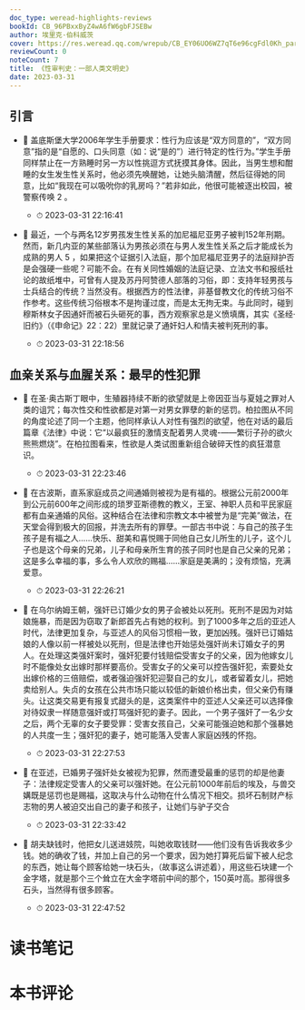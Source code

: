 ```yaml
---
doc_type: weread-highlights-reviews
bookId: CB_96PBxxByZ4wA6fW6gbFJSEBw
author: 埃里克·伯科威茨
cover: https://res.weread.qq.com/wrepub/CB_EY06UO6WZ7qT6e96cgFdl0Kh_parsecover
reviewCount: 0
noteCount: 7
title: 《性审判史：一部人类文明史》
date: 2023-03-31
---
```



## 引言


- 📌 盖底斯堡大学2006年学生手册要求：性行为应该是“双方同意的”，“双方同意”指的是“自愿的、口头同意（如：说“是的”）进行特定的性行为。”学生手册同样禁止在一方熟睡时另一方以性挑逗方式抚摸其身体。因此，当男生想和酣睡的女生发生性关系时，他必须先唤醒她，让她头脑清醒，然后征得她的同意，比如“我现在可以吸吮你的乳房吗？”若非如此，他很可能被逐出校园，被警察传唤 2 。 
    - ⏱ 2023-03-31 22:16:41 

- 📌 最近，一个与两名12岁男孩发生性关系的加尼福尼亚男子被判152年刑期。然而，新几内亚的某些部落认为男孩必须在与男人发生性关系之后才能成长为成熟的男人 5 ，如果把这个证据引入法庭，那个加尼福尼亚男子的法庭辩护否是会强硬一些呢？可能不会。在有关同性婚姻的法庭记录、立法文书和报纸社论的故纸堆中，可曾有人提及苏丹阿赞德人部落的习俗，即：支持年轻男孩与士兵结合的传统？当然没有。根据西方的性法律，非基督教文化的传统习俗不作参考。这些传统习俗根本不是拘谨过度，而是太无拘无束。与此同时，碰到穆斯林女子因通奸而被石头砸死的事，西方观察家总是义愤填膺，其实《圣经·旧约》（《申命记》22：22）里就记录了通奸妇人和情夫被判死刑的事。 
    - ⏱ 2023-03-31 22:18:56 
## 血亲关系与血腥关系：最早的性犯罪


- 📌 在圣·奥古斯丁眼中，生殖器持续不断的欲望就是上帝因亚当与夏娃之罪对人类的诅咒；每次性交和性欲都是对第一对男女罪孽的新的惩罚。柏拉图从不同的角度论述了同一个主题，他同样承认人对性有强烈的欲望，他在对话的最后篇章《法律》中说：它“以最疯狂的激情支配着男人灵魂-——繁衍子孙的欲火熊熊燃烧”。在柏拉图看来，性欲是人类试图重新组合破碎天性的疯狂潜意识。 
    - ⏱ 2023-03-31 22:23:46 

- 📌 在古波斯，直系家庭成员之间通婚则被视为是有福的。根据公元前2000年到公元前600年之间形成的琐罗亚斯德教的教义，王室、神职人员和平民家庭都有血亲通婚的风俗。这种结合在法律和宗教文本中被誉为是“完美”做法，在天堂会得到极大的回报，并洗去所有的罪孽。一部古书中说：与自己的孩子生孩子是有福之人……快乐、甜美和喜悦赐于同他自己女儿所生的儿子，这个儿子也是这个母亲的兄弟，儿子和母亲所生育的孩子同时也是自己父亲的兄弟；这是多么幸福的事，多么令人欢欣的赐福……家庭是美满的；没有烦恼，充满爱意。 
    - ⏱ 2023-03-31 22:26:21 

- 📌 在乌尔纳姆王朝，强奸已订婚少女的男子会被处以死刑。死刑不是因为对姑娘施暴，而是因为窃取了新郎首先占有她的权利。到了1000多年之后的亚述人时代，法律更加复杂，与亚述人的风俗习惯相一致，更加凶残。强奸已订婚姑娘的人像以前一样被处以死刑，但是法律也开始惩处强奸尚未订婚女子的男人。在处理这类强奸案时，强奸犯要付钱赔偿受害女子的父亲，因为他嫁女儿时不能像处女出嫁时那样要高价。受害女子的父亲可以控告强奸犯，索要处女出嫁价格的三倍赔偿，或者强迫强奸犯迎娶自己的女儿，或者留着女儿，把她卖给别人。失贞的女孩在公共市场只能以较低的新娘价格出卖，但父亲仍有赚头。让这类交易更有报复式甜头的是，这类案件中的亚述人父亲还可以选择像对待奴隶一样随意强奸或打骂强奸犯的妻子。因此，一个男子强奸了一名少女之后，两个无辜的女子要受罪：受害女孩自己，父亲可能强迫她和那个强暴她的人共度一生；强奸犯的妻子，她可能落入受害人家庭凶残的怀抱。 
    - ⏱ 2023-03-31 22:27:53 

- 📌 在亚述，已婚男子强奸处女被视为犯罪，然而遭受最重的惩罚的却是他妻子：法律规定受害人的父亲可以强奸她。在公元前1000年前后的埃及，与兽交媾既是惩罚也是赐福，这取决与什么动物在什么情况下相交。损坏石制财产标志物的男人被迫交出自己的妻子和孩子，让她们与驴子交合 
    - ⏱ 2023-03-31 22:33:42 

- 📌 胡夫缺钱时，他把女儿送进妓院，叫她收取钱财——他们没有告诉我收多少钱。她的确收了钱，并加上自己的另一个要求，因为她打算死后留下被人纪念的东西，她让每个顾客给她一块石头，（故事这么讲述着），用这些石块建一个金字塔，就是那个三个耸立在大金字塔前中间的那个，150英吋高。那得很多石头，当然得有很多顾客。 
    - ⏱ 2023-03-31 22:47:52 

# 读书笔记


# 本书评论
